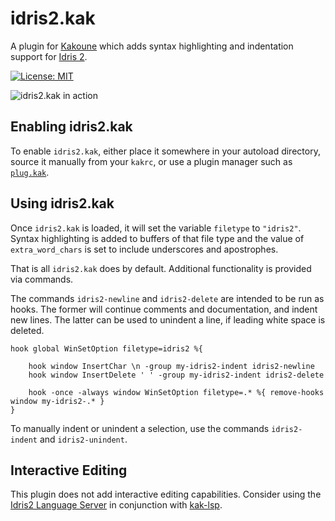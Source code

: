# idris2.kak

A plugin for [Kakoune](https://kakoune.org) which adds syntax highlighting and indentation support for [Idris 2](https://www.idris-lang.org).

[![License: MIT](https://img.shields.io/badge/License-MIT-yellow.svg)](https://opensource.org/licenses/MIT)

![idris2.kak in action](https://user-images.githubusercontent.com/117874/147911576-fa144563-150a-4afd-a4ba-b4967c1c80d5.png)

## Enabling idris2.kak

To enable `idris2.kak`, either place it somewhere in your autoload directory, source it manually from your `kakrc`, or use a plugin manager such as [`plug.kak`](https://github.com/andreyorst/plug.kak).

## Using idris2.kak

Once `idris2.kak` is loaded, it will set the variable `filetype` to `"idris2"`. Syntax highlighting is added to buffers of that file type and the value of `extra_word_chars` is set to include underscores and apostrophes.

That is all `idris2.kak` does by default. Additional functionality is provided via commands.

The commands `idris2-newline` and `idris2-delete` are intended to be run as hooks. The former will continue comments and documentation, and indent new lines. The latter can be used to unindent a line, if leading white space is deleted.

```kak
hook global WinSetOption filetype=idris2 %{

    hook window InsertChar \n -group my-idris2-indent idris2-newline
    hook window InsertDelete ' ' -group my-idris2-indent idris2-delete

    hook -once -always window WinSetOption filetype=.* %{ remove-hooks window my-idris2-.* }
}
```

To manually indent or unindent a selection, use the commands `idris2-indent` and `idris2-unindent`.

## Interactive Editing

This plugin does not add interactive editing capabilities. Consider using the [Idris2 Language Server](https://github.com/idris-community/idris2-lsp) in conjunction with [kak-lsp](https://github.com/kak-lsp/kak-lsp).
